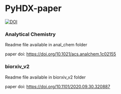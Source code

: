 # PyHDX-paper



[![DOI](https://zenodo.org/badge/366031162.svg)](https://zenodo.org/badge/latestdoi/366031162)



### Analytical Chemistry

Readme file available in anal_chem folder

paper doi: https://doi.org/10.1021/acs.analchem.1c02155


### biorxiv_v2

Readme file available in biorxiv_v2 folder

paper doi: https://doi.org/10.1101/2020.09.30.320887 

